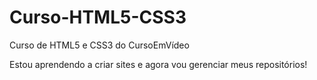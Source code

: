 # Curso-HTML5-CSS3
 Curso de HTML5 e CSS3 do CursoEmVídeo

 Estou aprendendo a criar sites e agora vou gerenciar meus repositórios!